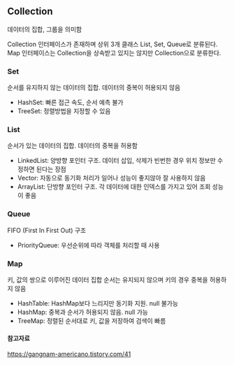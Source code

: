 ## Collection

데이터의 집합, 그룹을 의미함

Collection 인터페이스가 존재하며 상위 3개 클래스 List, Set, Queue로 분류된다.
Map 인터페이스는 Collection을 상속받고 있지는 않지만 Collection으로 분류한다.

### Set

순서를 유지하지 않는 데이터의 집합. 데이터의 중복이 허용되지 않음

- HashSet: 빠른 접근 속도, 순서 예측 불가
- TreeSet: 정렬방법을 지정할 수 있음

### List

순서가 있는 데이터의 집합. 데이터의 중복을 허용함

- LinkedList: 양방향 포인터 구조. 데이터 삽입, 삭제가 빈번한 경우 위치 정보만 수정하면 된다는 장점
- Vector: 자동으로 동기화 처리가 일어나 성능이 좋지않아 잘 사용하지 않음
- ArrayList: 단방향 포인터 구조. 각 데이터에 대한 인덱스를 가지고 있어 조회 성능이 좋음

### Queue

FIFO (First In First Out) 구조

- PriorityQueue: 우선순위에 따라 객체를 처리할 때 사용

### Map

키, 값의 쌍으로 이루어진 데이터 집합
순서는 유지되지 않으며 키의 경우 중복을 허용하지 않음

- HashTable: HashMap보다 느리지만 동기화 지원. null 불가능
- HashMap: 중복과 순서가 허용되지 않음. null 가능
- TreeMap: 정렬된 순서대로 키, 값을 저장하여 검색이 빠름

#### 참고자료

https://gangnam-americano.tistory.com/41
